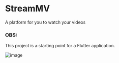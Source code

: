 # StreamMV

A platform for you to watch your videos


### OBS:

This project is a starting point for a Flutter application.



![image](https://user-images.githubusercontent.com/88283829/224510709-1643b713-4d1e-4ec1-b7f6-2b8a649b6dc8.png)


